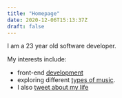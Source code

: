 ```yaml
---
title: "Homepage"
date: 2020-12-06T15:13:37Z
draft: false
---
```


I am a 23 year old software developer.

My interests include:
- front-end [development](//github.com/ob6160)
- exploring different [types of music](//last.fm/user/pythonisbad).
- I also [tweet about my life](//twitter.com/olliethinks)
